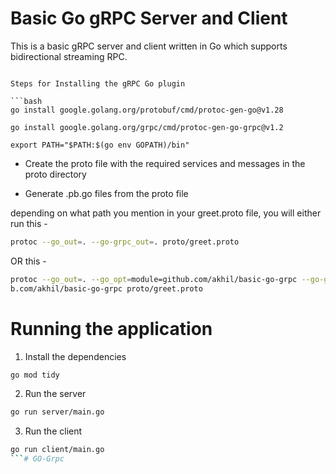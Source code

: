 # Basic Go gRPC Server and Client

This is a basic gRPC server and client written in Go which supports bidirectional streaming RPC.

```

Steps for Installing the gRPC Go plugin

```bash
go install google.golang.org/protobuf/cmd/protoc-gen-go@v1.28

go install google.golang.org/grpc/cmd/protoc-gen-go-grpc@v1.2

export PATH="$PATH:$(go env GOPATH)/bin"
```

* Create the proto file with the required services and messages in the proto directory


* Generate .pb.go files from the proto file
  
depending on what path you mention in your greet.proto file, you will either run this - 

```bash
protoc --go_out=. --go-grpc_out=. proto/greet.proto
```
OR this -

```bash
protoc --go_out=. --go_opt=module=github.com/akhil/basic-go-grpc --go-grpc_out=. --go-grpc_opt=module=githu
b.com/akhil/basic-go-grpc proto/greet.proto
```


# Running the application

1. Install the dependencies

```bash
go mod tidy
```

2. Run the server

```bash
go run server/main.go
```

3. Run the client

```bash
go run client/main.go
```# GO-Grpc
